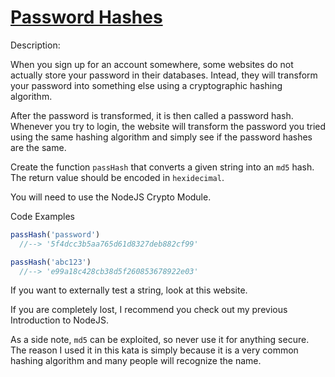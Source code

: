 # [Password Hashes](https://www.codewars.com/kata/54207f9677730acd490000d1)

Description:

When you sign up for an account somewhere, some websites do not actually store your password in their databases. Intead, they will transform your password into something else using a cryptographic hashing algorithm.

After the password is transformed, it is then called a password hash. Whenever you try to login, the website will transform the password you tried using the same hashing algorithm and simply see if the password hashes are the same.

Create the function `passHash` that converts a given string into an `md5` hash. The return value should be encoded in `hexidecimal`.

You will need to use the NodeJS Crypto Module.

Code Examples

```javascript
passHash('password')
  //--> '5f4dcc3b5aa765d61d8327deb882cf99'

passHash('abc123')
  //--> 'e99a18c428cb38d5f260853678922e03'
```

If you want to externally test a string, look at this website.

If you are completely lost, I recommend you check out my previous Introduction to NodeJS.

As a side note, `md5` can be exploited, so never use it for anything secure. The reason I used it in this kata is simply because it is a very common hashing algorithm and many people will recognize the name.